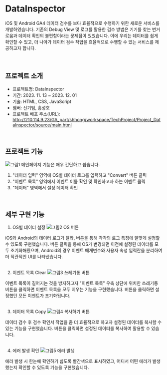 # DataInspector

iOS 및 Android GA4 데이터 검수를 보다 효율적으로 수행하기 위한 새로운 서비스를 개발하였습니다. 
기존의 Debug View 및 로그를 활용한 검수 방법은 기기를 찾는 번거로움과 데이터 확인의 불편함이라는 문제점이 있었습니다. 
이에 우리는 데이터를 쉽게 확인할 수 있고, 더 나아가 데이터 검수 작업을 효율적으로 수행할 수 있는 서비스를 제공하고자 합니다.
<br>
<br>
<br>


## 프로젝트 소개
 - 프로젝트명: DataInspector
 - 기간: 2023. 11. 13 ~ 2023. 12. 01
 - 기술: HTML, CSS, JavaScript
 - 멤버: 신기범, 홍성호
 - 프로젝트 배포 주소(URL): http://210.114.9.23/GA_part/shhong/workspace/TechProject/Project_DataInspector/source/main.html
<br>

## 프로젝트 기능
![그림1  메인페이지](https://github.com/amazing86400/Project_DataInspector/assets/96508771/23929c3c-8bb3-4c4a-a8b6-0f3be6f4d3a6)
기능은 매우 간단하고 쉽습니다.


1. "데이터 입력" 영역에 OS별 데이터 로그를 입력하고 "Convert" 버튼 클릭
2. "이벤트 목록" 영역에서 이벤트 이름 확인 및 확인하고자 하는 이벤트 클릭
3. "데이터" 영역에서 설정 데이터 확인
<br>


## 세부 구현 기능
1. OS별 데이터 설정
![그림2  OS 버튼](https://github.com/amazing86400/Project_DataInspector/assets/96508771/cdc58fdf-ed32-436c-9408-7224b7b8b283)

iOS와 Android의 데이터 로그가 달라, 버튼을 통해 각각의 로그 특징에 알맞게 설정할 수 있도록 구현했습니다.
버튼 클릭을 통해 OS가 변경되면 이전에 설정된 데이터를 모두 초기화해줬으며, Android의 경우 이벤트 매개변수와 사용자 속성 입력란을 분리하여 더 직관적인 UI를 나타냈습니다.
<br>
<br>

2. 이벤트 목록 Clear
![그림3  쓰레기통 버튼](https://github.com/amazing86400/Project_DataInspector/assets/96508771/73fdd417-cf13-4ab6-a1d8-b09d0ffd3f72)

이벤트 목록이 길어지는 것을 방지하고자 "이벤트 목록" 우측 상단에 위치한 쓰레기통 버튼을 클릭하면 이벤트 목록을 모두 지우는 기능을 구현했습니다. 버튼을 클릭하면 설정했던 모든 이벤트가 초기화됩니다.
<br>
<br>

3. 데이터 목록 Copy
![그림4  복사하기 버튼](https://github.com/amazing86400/Project_DataInspector/assets/96508771/59d56602-8119-4e9b-b577-96cecb5b420b)

데이터 검수 후 검수 확인서 작업을 좀 더 효율적으로 하고자 설정된 데이터를 복사할 수 있는 기능을 구현했습니다. 버튼을 클릭하면 설정된 데이터를 복사하여 활용할 수 있습니다.
<br>
<br>

4. 에러 발생 확인
![그림5  에러 발생](https://github.com/amazing86400/Project_DataInspector/assets/96508771/2bae1a28-fb7a-4804-9f22-53b28ff16161)

에러 발생 시 한눈에 확인하기 쉽도록 빨간색으로 표시하였고, 어디서 어떤 에러가 발생했는지 확인할 수 있도록 기능을 구현했습니다.
